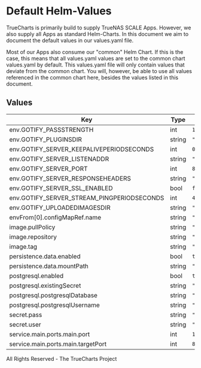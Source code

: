 # Default Helm-Values

TrueCharts is primarily build to supply TrueNAS SCALE Apps.
However, we also supply all Apps as standard Helm-Charts. In this document we aim to document the default values in our values.yaml file.

Most of our Apps also consume our "common" Helm Chart.
If this is the case, this means that all values.yaml values are set to the common chart values.yaml by default. This values.yaml file will only contain values that deviate from the common chart.
You will, however, be able to use all values referenced in the common chart here, besides the values listed in this document.

## Values

| Key | Type | Default | Description |
|-----|------|---------|-------------|
| env.GOTIFY_PASSSTRENGTH | int | `10` |  |
| env.GOTIFY_PLUGINSDIR | string | `"data/plugins"` |  |
| env.GOTIFY_SERVER_KEEPALIVEPERIODSECONDS | int | `0` |  |
| env.GOTIFY_SERVER_LISTENADDR | string | `""` |  |
| env.GOTIFY_SERVER_PORT | int | `8080` |  |
| env.GOTIFY_SERVER_RESPONSEHEADERS | string | `"X-Custom-Header: \"custom value\""` |  |
| env.GOTIFY_SERVER_SSL_ENABLED | bool | `false` |  |
| env.GOTIFY_SERVER_STREAM_PINGPERIODSECONDS | int | `45` |  |
| env.GOTIFY_UPLOADEDIMAGESDIR | string | `"data/images"` |  |
| envFrom[0].configMapRef.name | string | `"gotifyenv"` |  |
| image.pullPolicy | string | `"IfNotPresent"` |  |
| image.repository | string | `"tccr.io/truecharts/gotify-server"` |  |
| image.tag | string | `"v2.1.4@sha256:3f568cbc18808a8d138b07073233411a1077676e28a468b7e345fffae639fa32"` |  |
| persistence.data.enabled | bool | `true` |  |
| persistence.data.mountPath | string | `"/app/data"` |  |
| postgresql.enabled | bool | `true` |  |
| postgresql.existingSecret | string | `"dbcreds"` |  |
| postgresql.postgresqlDatabase | string | `"gotify"` |  |
| postgresql.postgresqlUsername | string | `"gotify"` |  |
| secret.pass | string | `"admin"` |  |
| secret.user | string | `"admin"` |  |
| service.main.ports.main.port | int | `10084` |  |
| service.main.ports.main.targetPort | int | `8080` |  |

All Rights Reserved - The TrueCharts Project
